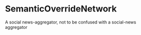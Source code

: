 # SemanticOverrideNetwork

A social news-aggregator, not to be confused with a social-news aggregator
